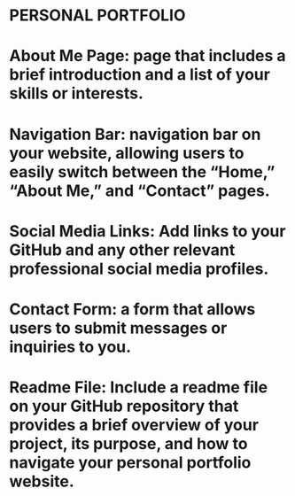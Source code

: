 # PERSONAL PORTFOLIO
# About Me Page: page that includes a brief introduction and a list of your skills or interests.

# Navigation Bar: navigation bar on your website, allowing users to easily switch between the “Home,” “About Me,” and “Contact” pages.

# Social Media Links: Add links to your GitHub and any other relevant professional social media profiles.

# Contact Form: a form that allows users to submit messages or inquiries to you.

# Readme File: Include a readme file on your GitHub repository that provides a brief overview of your project, its purpose, and how to navigate your personal portfolio website.

